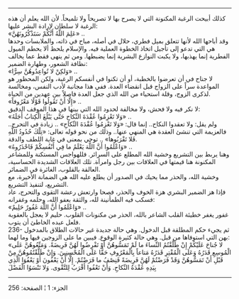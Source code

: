 ------------------------------------------------------------------------

كذلك أبيحت الرغبة المكنونة التي لا يصرح بها لا تصريحاً ولا تلميحاً. لأن
الله يعلم أن هذه الرغبة لا سلطان لإرادة البشر عليها:  
«عَلِمَ اللَّهُ أَنَّكُمْ سَتَذْكُرُونَهُنَّ» ..  
وقد أباحها الله لأنها تتعلق بميل فطري، حلال في أصله، مباح في ذاته،
والملابسات وحدها هي التي تدعو إلى تأجيل اتخاذ الخطوة العملية فيه.
والإسلام يلحظ ألا يحطم الميول الفطرية إنما يهذبها، ولا يكبت النوازع
البشرية إنما يضبطها. ومن ثم ينهى فقط عما يخالف نظافة الشعور، وطهارة
الضمير:  
«وَلكِنْ لا تُواعِدُوهُنَّ سِرًّا» ..  
لا جناح في أن تعرضوا بالخطبة، أو أن تكنوا في أنفسكم الرغبة، ولكن المحظور
هو المواعدة سراً على الزواج قبل انقضاء العدة. ففي هذا مجانبة لأدب النفس،
ومخالسة لذكرى الزوج، وقلة استحياء من الله الذي جعل العدة فاصلاً بين عهدين
من الحياة.  
«إِلَّا أَنْ تَقُولُوا قَوْلًا مَعْرُوفاً» ..  
لا نكر فيه ولا فحش، ولا مخالفة لحدود الله التي بينها في هذا الموقف
الدقيق:  
«وَلا تَعْزِمُوا عُقْدَةَ النِّكاحِ حَتَّى يَبْلُغَ الْكِتابُ أَجَلَهُ» ..  
ولم يقل: ولا تعقدوا النكاح.. إنما قال: «وَلا تَعْزِمُوا عُقْدَةَ النِّكاحِ» .. زيادة
في التحرج.. فالعزيمة التي تنشئ العقدة هي المنهي عنها.. وذلك من نحو قوله
تعالى: «تِلْكَ حُدُودُ اللَّهِ فَلا تَقْرَبُوها» .. توحي بمعنى في غاية اللطف والدقة.  
«وَاعْلَمُوا أَنَّ اللَّهَ يَعْلَمُ ما فِي أَنْفُسِكُمْ فَاحْذَرُوهُ» ..  
وهنا يربط بين التشريع وخشية الله المطلع على السرائر. فللهواجس المستكنة
وللمشاعر المكنونة هنا قيمتها في العلاقات بين رجل وامرأة. تلك العلاقات
الشديدة الحساسية، العالقة بالقلوب، الغائرة في الضمائر.  
وخشية الله، والحذر مما يحيك في الصدور أن يطلع عليه الله هي الضمانة
الأخيرة، مع التشريع، لتنفيذ التشريع.  
فإذا هز الضمير البشري هزة الخوف والحذر، فصحا وارتعش رعشة التقوى والتحرج،
عاد فسكب فيه الطمأنينة لله، والثقة بعفو الله، وحلمه وغفرانه:  
«وَاعْلَمُوا أَنَّ اللَّهَ غَفُورٌ حَلِيمٌ» ..  
غفور يغفر خطيئة القلب الشاعر بالله، الحذر من مكنونات القلوب. حليم لا
يعجل بالعقوبة فلعل عبده الخاطئ أن يتوب.  
236- ثم يجيء حكم المطلقة قبل الدخول. وهي حالة جديدة غير حالات الطلاق
بالمدخول بهن التي استوفاها من قبل. وهي حالة كثيرة الوقوع. فيبين ما على
الزوجين فيها وما لهما:  
«لا جُناحَ عَلَيْكُمْ إِنْ طَلَّقْتُمُ النِّساءَ ما لَمْ تَمَسُّوهُنَّ أَوْ تَفْرِضُوا لَهُنَّ فَرِيضَةً. وَمَتِّعُوهُنَّ
عَلَى الْمُوسِعِ قَدَرُهُ وَعَلَى الْمُقْتِرِ قَدَرُهُ مَتاعاً بِالْمَعْرُوفِ حَقًّا عَلَى الْمُحْسِنِينَ. وَإِنْ
طَلَّقْتُمُوهُنَّ مِنْ قَبْلِ أَنْ تَمَسُّوهُنَّ وَقَدْ فَرَضْتُمْ لَهُنَّ فَرِيضَةً فَنِصْفُ ما فَرَضْتُمْ. إِلَّا أَنْ
يَعْفُونَ أَوْ يَعْفُوَا الَّذِي بِيَدِهِ عُقْدَةُ النِّكاحِ. وَأَنْ تَعْفُوا أَقْرَبُ لِلتَّقْوى. وَلا تَنْسَوُا
الْفَضْلَ

------------------------------------------------------------------------

الجزء: 1 ¦ الصفحة: 256

